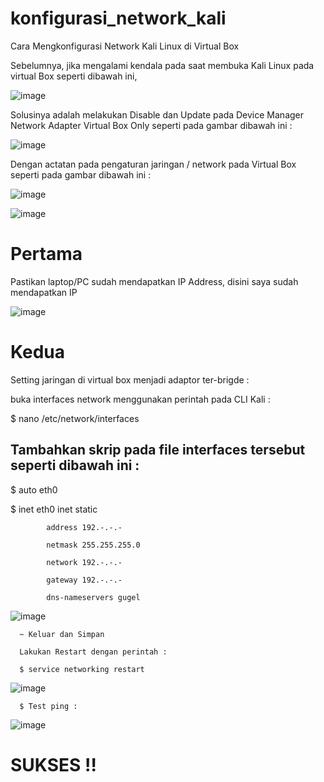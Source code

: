 # konfigurasi_network_kali
Cara Mengkonfigurasi Network Kali Linux di Virtual Box

Sebelumnya, jika mengalami kendala pada saat membuka Kali Linux pada virtual Box seperti dibawah ini, 

![image](https://github.com/rbp-x/konfigurasi_network_kali/assets/2045755/3cfb626c-8caa-44dc-8953-effc519111c4)

Solusinya adalah melakukan Disable dan Update pada Device Manager Network Adapter Virtual Box Only seperti pada gambar dibawah ini :

![image](https://github.com/rbp-x/konfigurasi_network_kali/assets/2045755/064a46b8-5fc4-491e-8981-04d3cb0ca27a)

Dengan actatan pada pengaturan jaringan / network pada Virtual Box seperti pada gambar dibawah ini :

![image](https://github.com/rbp-x/konfigurasi_network_kali/assets/2045755/538bcad4-317b-4cb9-8e8f-8518f500679e)

![image](https://github.com/rbp-x/konfigurasi_network_kali/assets/2045755/3f4d3e36-a5c7-402b-872f-a09448208c65)

# Pertama
Pastikan laptop/PC sudah mendapatkan IP Address, disini saya sudah mendapatkan IP 

![image](https://github.com/rbp-x/konfigurasi_network_kali/assets/2045755/ad8366a8-fe07-4e46-b1c9-fa5dec66d9a8)

# Kedua 
Setting jaringan di virtual box menjadi adaptor ter-brigde :

buka interfaces network menggunakan perintah pada CLI Kali :

  $ nano /etc/network/interfaces

## Tambahkan skrip pada file interfaces tersebut seperti dibawah ini :
  
  $ auto eth0 
  
  $ inet eth0 inet static
  
            address 192.-.-.-
  
            netmask 255.255.255.0
            
            network 192.-.-.-
            
            gateway 192.-.-.-
            
            dns-nameservers gugel

![image](https://github.com/rbp-x/konfigurasi_network_kali/assets/2045755/85719616-e318-477e-a3e7-d189fb363e80)


      ~ Keluar dan Simpan 

      Lakukan Restart dengan perintah :

      $ service networking restart 
      
![image](https://github.com/rbp-x/konfigurasi_network_kali/assets/2045755/32394203-25ba-4ba3-a8e6-3c93c9cfd373)

      $ Test ping :

![image](https://github.com/rbp-x/konfigurasi_network_kali/assets/2045755/5394298d-f84f-42fe-9be8-bf1264910fa3)

# SUKSES !!




      
  


